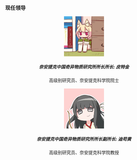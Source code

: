 <h3 class="text-center">现任领导</h3>
<center>
<img src="/doc/images/avatar_peterjin.jpg" width="128px"/><br/>
<h5><b>奈安提克中国奇异物质研究所所长所长: 皮特金</b></h5>
高级别研究员、奈安提克科学院院士
</center>
<br>
<center>
<img src="/doc/images/avatar_digoooohuang.jpg" width="128px"/><br/>
<h5><b>奈安提克中国奇异物质研究所所长副所长: 迪苟黄</b></h5>
高级别研究员、奈安提克科学院教授
</center>
